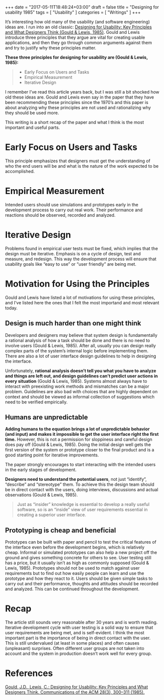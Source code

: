 +++
date = "2017-05-11T18:48:24+03:00"
draft = false
title = "Designing for usability 1985"
tags = [ "Usability" ]
categories = [ "Writings" ]
+++

It’s interesting how old many of the usability (and software engineering) ideas are. I run into an old classic: [Designing for Usability: Key Principles and What Designers Think (Gould & Lewis, 1985)](http://dl.acm.org/citation.cfm?id=3170). Gould and Lewis introduce three principles that they argue are vital for creating usable applications, and then they go through common arguments against them and try to justify why these principles matter.

__These three principles for designing for usability are (Gould & Lewis, 1985):__
 
> - Early Focus on Users and Tasks
> - Empirical Measurement
> - Iterative Design

I remember I’ve read this article years back, but I was still a bit shocked how old these ideas are. Gould and Lewis even say in the paper that they have been recommending these principles since the 1970’s and this paper is about analyzing why these principles are not used and rationalizing why they should be used more.

This writing is a short recap of the paper and what I think is the most important and useful parts.

# Early Focus on Users and Tasks

This principle emphasizes that designers must get the understanding of who the end users will be and what is the nature of the work expected to be accomplished.

# Empirical Measurement

Intended users should use simulations and prototypes early in the development process to carry out real work. Their performance and reactions should be observed, recorded and analyzed.

# Iterative Design

Problems found in empirical user tests must be fixed, which implies that the design must be iterative. Emphasis is on a cycle of design, test and measure, and redesign. This way the development process will ensure that usability goals like “easy to use” or “user friendly” are being met.

# Motivation for Using the Principles

Gould and Lewis have listed a lot of motivations for using these principles, and I've listed here the ones that I felt the most importand and most relevant today.

## Design is much harder than one might think

Developers and designers may believe that system design is fundamentally a rational analysis of how a task should be done and there is no need to involve users (Gould & Lewis, 1985). After all, usually you can design really complex parts of the system’s internal logic before implementing them. There are also a lot of user interface design guidelines to help in designing the interface.

Unfortunately, **rational analysis doesn’t tell you what you have to analyze and things are left out, and design guidelines can’t predict user actions in every situation** (Gould & Lewis, 1985). Systems almost always have to interact with preexisting work methods and mismatches can be a major problem. Guidelines are also bad with choices that are highly dependent on context and should be viewed as informal collection of suggestions which need to be verified empirically.

## Humans are unpredictable

**Adding humans to the equation brings a lot of unpredictable behavior (and input) and makes it impossible to get the user interface right the first time.** However, this is not a permission for sloppiness and careful design does pay off (Gould & Lewis, 1985). Doing the initial design well gets the first version of the system or prototype closer to the final product and is a good starting point for iterative improvements.

The paper strongly encourages to start interacting with the intended users in the early stages of development. 

**Designers need to understand the potential users**, not just “identify”, “describe” and “stereotype” them. 
To achieve this the design team should be in direct contact with the users, doing interviews, discussions and actual observations (Gould & Lewis, 1985). 

> Just as “insider” knowledge is essential to develop a really useful software, so is an “inside” view of user requirements essential in creating a superior user interface.

## Prototyping is cheap and beneficial

Prototypes can be built with paper and pencil to test the critical features of the interface even before the development begins, which is relatively cheap. Informal or simulated prototypes can also help a new project off the ground and gives something concrete for others to see. User testing still has a price, but it usually isn’t as high as commonly supposed (Gould & Lewis, 1985). Prototypes should not be used to match against user requirements but to find out how easily people can learn and use the prototype and how they react to it. Users should be given simple tasks to carry out and their performance, thoughts and attitudes should be recorded and analyzed. This can be continued throughout the development.

# Recap

The article still sounds very reasonable after 30 years and is worth reading. Iterative development cycle with user testing is a solid way to ensure that user requirements are being met, and is self-evident. I think the most important part is the importance of being in direct contact with the user. This is still undervalued (at least in some places) and often causes (unpleasant) surprises. Often different user groups are not taken into account and the system in production doesn’t work well for every group.

# References

[Gould, J.D., Lewis, C.: Designing for Usability: Key Principles and What Designers Think. Communications of the ACM 28(3), 300–311 (1985).](http://dl.acm.org/citation.cfm?id=3170)

